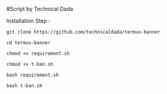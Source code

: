#Script by Technical Dada

Installation Step :

    git clone https://github.com/technicaldada/termux-banner

    cd termux-banner

    chmod +x requirement.sh

    chmod +x t-ban.sh

    bash requirement.sh

    bash t-ban.sh

